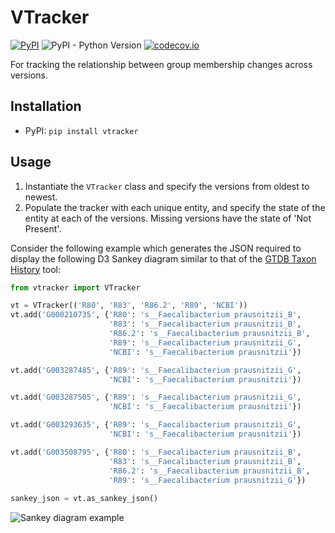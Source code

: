 # VTracker
[![PyPI](https://img.shields.io/pypi/v/vtracker)](https://pypi.org/project/vtracker/)
![PyPI - Python Version](https://img.shields.io/pypi/pyversions/vtracker)
[![codecov.io](https://codecov.io/github/aaronmussig/VTracker/coverage.svg?branch=master)](https://codecov.io/github/aaronmussig/VTracker?branch=master)

For tracking the relationship between group membership changes across versions.

## Installation
* PyPI: `pip install vtracker`

## Usage

1. Instantiate the `VTracker` class and specify the versions from oldest to newest.
2. Populate the tracker with each unique entity, and specify the state of the entity
at each of the versions. Missing versions have the state of 'Not Present'.

Consider the following example which generates the JSON required to display the
following D3 Sankey diagram similar to that of the 
[GTDB Taxon History](https://gtdb.ecogenomic.org/taxon_history/) tool:

```python
from vtracker import VTracker

vt = VTracker(('R80', 'R83', 'R86.2', 'R89', 'NCBI'))
vt.add('G000210735', {'R80': 's__Faecalibacterium prausnitzii_B',
                      'R83': 's__Faecalibacterium prausnitzii_B',
                      'R86.2': 's__Faecalibacterium prausnitzii_B',
                      'R89': 's__Faecalibacterium prausnitzii_G',
                      'NCBI': 's__Faecalibacterium prausnitzii'})

vt.add('G003287485', {'R89': 's__Faecalibacterium prausnitzii_G',
                      'NCBI': 's__Faecalibacterium prausnitzii'})

vt.add('G003287505', {'R89': 's__Faecalibacterium prausnitzii_G',
                      'NCBI': 's__Faecalibacterium prausnitzii'})

vt.add('G003293635', {'R89': 's__Faecalibacterium prausnitzii_G',
                      'NCBI': 's__Faecalibacterium prausnitzii'})

vt.add('G003508795', {'R80': 's__Faecalibacterium prausnitzii_B',
                      'R83': 's__Faecalibacterium prausnitzii_B',
                      'R86.2': 's__Faecalibacterium prausnitzii_B',
                      'R89': 's__Faecalibacterium prausnitzii_G'})
                      
sankey_json = vt.as_sankey_json()
```

![Sankey diagram example](https://github.com/aaronmussig/VTracker/raw/master/docs/img/taxon_history.png)
